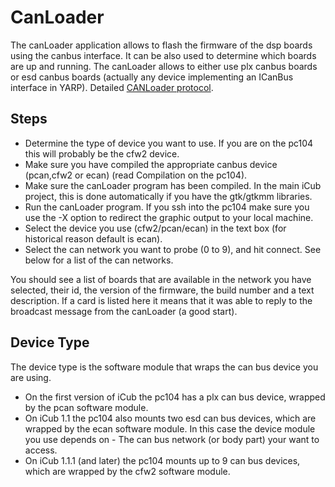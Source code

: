# CanLoader
The canLoader application allows to flash the firmware of the dsp boards using the canbus interface.
It can be also used to determine which boards are up and running.
The canLoader allows to either use plx canbus boards or esd canbus boards (actually any device implementing an ICanBus interface in YARP).
Detailed [CANLoader protocol](./assets/RC_DIST_100_D_15_01_CANLOADER_PROTOCOL.pdf).

## Steps
- Determine the type of device you want to use. If you are on the pc104 this will probably be the cfw2 device.
- Make sure you have compiled the appropriate canbus device (pcan,cfw2 or ecan) (read Compilation on the pc104).
- Make sure the canLoader program has been compiled. In the main iCub project, this is done automatically if you have the gtk/gtkmm libraries.
- Run the canLoader program. If you ssh into the pc104 make sure you use the -X option to redirect the graphic output to your local machine.
- Select the device you use (cfw2/pcan/ecan) in the text box (for historical reason default is ecan).
- Select the can network you want to probe (0 to 9), and hit connect. See below for a list of the can networks.

You should see a list of boards that are available in the network you have selected, their id, the version of the firmware, the build number and a text description. If a card is listed here it means that it was able to reply to the broadcast message from the canLoader (a good start).

## Device Type
The device type is the software module that wraps the can bus device you are using.

- On the first version of iCub the pc104 has a plx can bus device, wrapped by the pcan software module.
- On iCub 1.1 the pc104 also mounts two esd can bus devices, which are wrapped by the ecan software module. In this case the device module you use depends on  - The can bus network (or body part) your want to access.
- On iCub 1.1.1 (and later) the pc104 mounts up to 9 can bus devices, which are wrapped by the cfw2 software module.